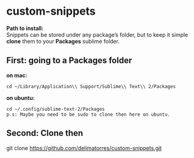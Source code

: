 custom-snippets
================

**Path to install:**<br>
Snippets can be stored under any package’s folder, but to keep it simple **clone** them to your **Packages** sublime folder.


## First: going to a Packages folder
**on mac:**

    cd ~/Library/Application\\ Support/Sublime\\ Text\\ 2/Packages

**on ubuntu:**

    cd ~/.config/sublime-text-2/Packages
    p.s: Maybe you need to be sudo to clone then here on ubuntu.

## Second: Clone then

  git clone https://github.com/delimatorres/custom-snippets.git    